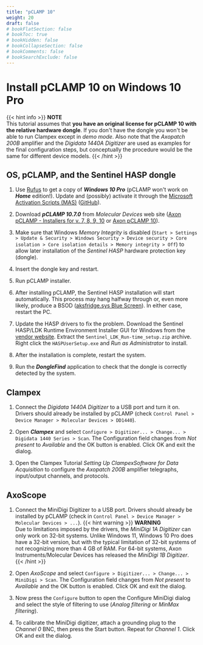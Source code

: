 ```yaml
---
title: "pCLAMP 10"
weight: 20
draft: false
# bookFlatSection: false
# bookToc: true
# bookHidden: false
# bookCollapseSection: false
# bookComments: false
# bookSearchExclude: false
---
```


# Install pCLAMP 10 on Windows 10 Pro
{{< hint info >}}
__NOTE__  
This tutorial assumes that __you have an original license for pCLAMP 10 with the relative hardware dongle__.
If you don't have the dongle you won't be able to run Clampex except in _demo mode_.
Also note that the _Axopatch 200B_ amplifier and the _Digidata 1440A Digitizer_ are used as examples for the final configuration steps, but conceptually the procedure would be the same for different device models.
{{< /hint >}}

## OS, pCLAMP, and the Sentinel HASP dongle
1. Use [Rufus](https://rufus.ie/) to get a copy of ___Windows 10 Pro___ (pCLAMP won't work on ___Home___ edition!).
Update and (possibly) activate it through the [Microsoft Activation Scripts (MAS)](https://massgrave.dev/) ([GitHub](https://github.com/massgravel/Microsoft-Activation-Scripts)).

1. Download ___pCLAMP 10.7.0___ from _Molecular Devices_ web site ([Axon pCLAMP - Installers for v. 7, 8, 9, 10](https://support.moleculardevices.com/s/article/Axon-pClamp-Where-can-I-download-update-or-installers-for-version-7-8-9-or-10) or [Axon pCLAMP 10](https://support.moleculardevices.com/s/article/Axon-pCLAMP-10-Electrophysiology-Data-Acquisition-Analysis-Software-Download-Page)).

1. Make sure that Windows _Memory Integrity_ is disabled (`Start > Settings > Update & Security > Windows Security > Device security > Core isolation > Core isolation details > Memory integrity > Off`) to allow later installation of the _Sentinel HASP_ hardware protection key (dongle).

1. Insert the dongle key and restart.

1. Run pCLAMP installer.

1. After installing pCLAMP, the Sentinel HASP installation will start automatically.
This process may hang halfway through or, even more likely, produce a BSOD ([aksfridge.sys Blue Screen](https://answers.microsoft.com/en-us/windows/forum/all/aksfridgesys-blue-screen/39216a73-1244-4a2f-bc25-618f05b19321)).
In either case, restart the PC.

1. Update the HASP drivers to fix the problem.
Download the Sentinel HASP/LDK Runtime Environment Installer GUI for Windows from the [vendor website](https://supportportal.thalesgroup.com/csm?sys_kb_id=61fb0ee1dbd2e78cfe0aff3dbf9619ab&id=kb_article_view&sysparm_rank=8&sysparm_tsqueryId=d846bbc81b511450f12064606e4bcbf6&sysparm_article=KB0018320).
Extract the `Sentinel_LDK_Run-time_setup.zip` archive.
Right click the `HASPUserSetup.exe` and _Run as Administrator_ to install.

1. After the installation is complete, restart the system.

1. Run the ___DongleFind___ application to check that the dongle is correctly detected by the system.

## Clampex
1. Connect the _Digidata 1440A Digitizer_ to a USB port and turn it on.
Drivers should already be installed by pCLAMP (check `Control Panel > Device Manager > Molecular Devices > DD1440`).

1. Open ___Clampex___ and select `Configure > Digitizer... > Change... > Digidata 1440 Series > Scan`.
The Configuration field changes from *Not present* to *Available* and the OK button is enabled.
Click OK and exit the dialog.

1. Open the Clampex Tutorial _Setting Up ClampexSoftware for Data Acquisition_ to configure the _Axopatch 200B_ amplifier telegraphs, input/output channels, and protocols. 

## AxoScope
1. Connect the MiniDigi Digitizer to a USB port.
Drivers should already be installed by pCLAMP (check in `Control Panel > Device Manager > Molecular Devices > ...`).
{{< hint warning >}}
__WARNING__  
Due to limitations imposed by the drivers, the _MiniDigi 1A Digitizer_ can only work on 32-bit systems.
Unlike Windows 11, Windows 10 Pro does have a 32-bit version, but with the typical limitation of 32-bit systems of not recognizing more than 4 GB of RAM.
For 64-bit systems, Axon Instruments/Molecular Devices has released the _MiniDigi 1B Digitizer_.
{{< /hint >}}

1. Open _AxoScope_ and select `Configure > Digitizer... > Change... > MiniDigi > Scan`.
The Configuration field changes from *Not present* to *Available* and the OK button is enabled.
Click OK and exit the dialog.

1. Now press the `Configure` button to open the Configure MiniDigi dialog and select the style of filtering to use (*Analog filtering* or *MinMax filtering*).

1. To calibrate the MiniDigi digitizer, attach a grounding plug to the *Channel 0* BNC, then press the Start button.
Repeat for *Channel 1*.
Click OK and exit the dialog.
